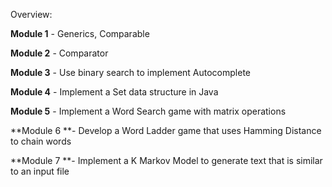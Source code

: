 Overview: 

**Module 1** - Generics, Comparable

**Module 2** - Comparator

**Module 3** - Use binary search to implement Autocomplete

**Module 4** - Implement a Set data structure in Java

**Module 5** - Implement a Word Search game with matrix operations

**Module 6 **- Develop a Word Ladder game that uses Hamming Distance to chain words

**Module 7 **- Implement a K Markov Model to generate text that is similar to an input file
